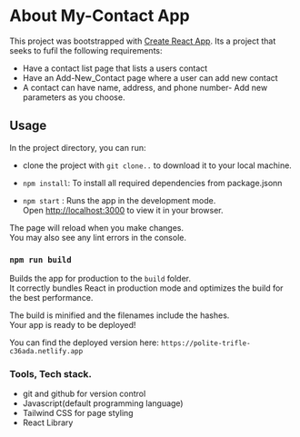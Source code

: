 # About My-Contact App 

This project was bootstrapped with [Create React App](https://github.com/facebook/create-react-app). Its a project that seeks to fufil the following requirements:

* Have a contact list page that lists a users contact
* Have an Add-New_Contact page where a user can add new contact
* A contact can have name, address, and phone number- Add new parameters as you choose.


## Usage

In the project directory, you can run:
 * clone the project with `git clone..` to download it to your local machine. 

 * `npm install`: To install all required dependencies from package.jsonn

 * `npm start` : Runs the app in the development mode.\
Open [http://localhost:3000](http://localhost:3000) to view it in your browser.

 
The page will reload when you make changes.\
You may also see any lint errors in the console.

### `npm run build`

Builds the app for production to the `build` folder.\
It correctly bundles React in production mode and optimizes the build for the best performance.

The build is minified and the filenames include the hashes.\
Your app is ready to be deployed!

You can find the deployed version here: `https://polite-trifle-c36ada.netlify.app`


### Tools, Tech stack.

* git and github for version control
* Javascript(default programming language) 
* Tailwind CSS for page styling
* React Library
